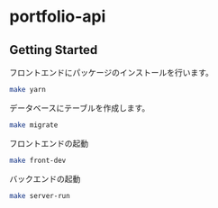# portfolio-api

## Getting Started

フロントエンドにパッケージのインストールを行います。

```bash
make yarn
```

データベースにテーブルを作成します。

```bash
make migrate
```

フロントエンドの起動

```bash
make front-dev
```

バックエンドの起動

```bash
make server-run
```
